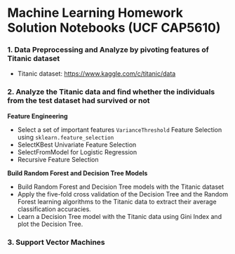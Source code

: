 # Machine Learning Homework Solution Notebooks (UCF CAP5610)

### 1. Data Preprocessing and Analyze by pivoting features of Titanic dataset

   - Titanic dataset: https://www.kaggle.com/c/titanic/data
   
### 2. Analyze the Titanic data and find whether the individuals from the test dataset had survived or not 

**Feature Engineering**

   - Select a set of important features `VarianceThreshold` Feature Selection using `sklearn.feature_selection`
   - SelectKBest Univariate Feature Selection
   - SelectFromModel for Logistic Regression
   - Recursive Feature Selection

**Build Random Forest and Decision Tree Models**

- Build Random Forest and Decision Tree models with the Titanic dataset
- Apply the five-fold cross validation of the Decision Tree and the Random Forest learning algorithms to the Titanic data to extract their average classification accuracies.
- Learn a Decision Tree model with the Titanic data using Gini Index and plot the Decision Tree.


### 3. Support Vector Machines
